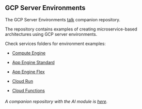GCP Server Environments
--------
The GCP Server Environments [talk][1] companion repository.

The repository contains examples of creating microservice-based architectures using GCP server environments.

Check services folders for environment examples:

* [Compute Engine](./compute_engine)

* [App Engine Standard](./app_engine_standard)

* [App Engine Flex](./app_engine_flex)

* [Cloud Run](./cloud_run)

* [Cloud Functions](./cloud_functions)


###### A companion repository with the AI module is [here][2].

[1]: https://devfest.withgoogle.com/events/gcpserverenvironments
[2]: https://github.com/xSAVIKx/ru-proverbs
